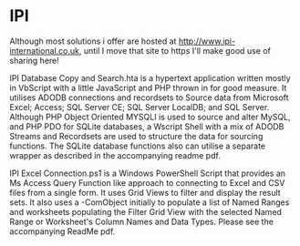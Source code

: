 # IPI
Although most solutions i offer are hosted at http://www.ipi-international.co.uk, until I move that site to https I'll make good use of sharing here!

IPI Database Copy and Search.hta is a hypertext application written mostly in VbScript with a little JavaScript and PHP thrown in for good measure. It utilises ADODB connections and recordsets to Source data from Microsoft Excel; Access; SQL Server CE; SQL Server LocalDB; and SQL Server. Although PHP Object Oriented MYSQLI is used to source and alter MySQL, and PHP PDO for SQLite databases, a Wscript Shell with a mix of ADODB Streams and Recordsets are used to structure the data for sourcing functions. The SQLite database functions also can utilise a separate wrapper as described in the accompanying readme pdf.

IPI Excel Connection.ps1 is a Windows PowerShell Script that provides an Ms Access Query Function like approach to connecting to Excel and CSV files from a single form. It uses Grid Views to filter and display the result sets. It also uses a -ComObject initially to populate a list of Named Ranges and worksheets populating the Filter Grid View with the selected Named Range or Worksheet's Column Names and Data Types. Please see the accompanying ReadMe pdf.
